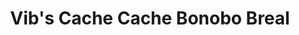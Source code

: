 ---
title: "Vib's Cache Cache Bonobo Breal"
url: /bouffere/vibs-cache-cache-bonobo-breal/
shop: Kleidung
---